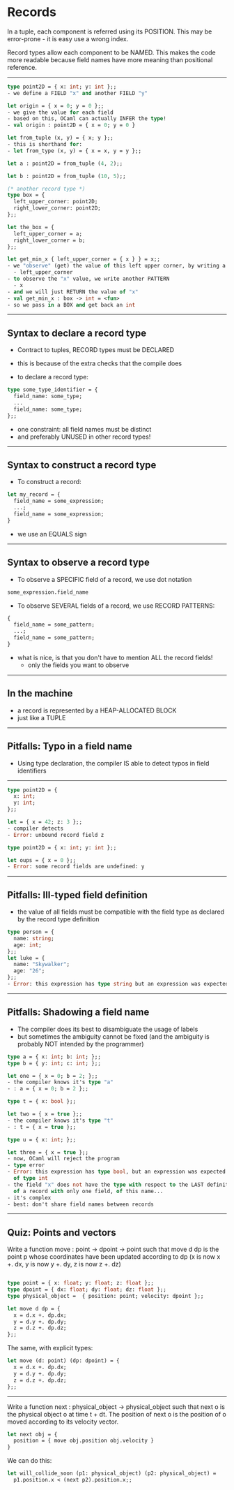 # Records

In a tuple, each component is referred using its POSITION.
This may be error-prone - it is easy use a wrong index.

Record types allow each component to be NAMED.
This makes the code more readable because field names have more meaning
than positional reference.

------------------------------------------------------------
```ocaml
type point2D = { x: int; y: int };;
- we define a FIELD "x" and another FIELD "y"

let origin = { x = 0; y = 0 };;
- we give the value for each field
- based on this, OCaml can actually INFER the type!
- val origin : point2D = { x = 0; y = 0 }

let from_tuple (x, y) = { x; y };;
- this is shorthand for:
- let from_type (x, y) = { x = x, y = y };;

let a : point2D = from_tuple (4, 2);;

let b : point2D = from_tuple (10, 5);;

(* another record type *)
type box = {
  left_upper_corner: point2D;
  right_lower_corner: point2D;
};;

let the_box = {
  left_upper_corner = a;
  right_lower_corner = b;
};;

let get_min_x { left_upper_corner = { x } } = x;;
- we "observe" (get) the value of this left upper corner, by writing a PATTERN
  - left_upper_corner
- to observe the "x" value, we write another PATTERN
  - x
- and we will just RETURN the value of "x"
- val get_min_x : box -> int = <fun>
- so we pass in a BOX and get back an int

```

------------------------------------------------------------
## Syntax to declare a record type
- Contract to tuples, RECORD types must be DECLARED
- this is because of the extra checks that the compile does

- to declare a record type:
```ocaml
type some_type_identifier = {
  field_name: some_type;
  ...
  field_name: some_type;
};;
```

- one constraint: all field names must be distinct
- and preferably UNUSED in other record types!

------------------------------------------------------------
## Syntax to construct a record type
- To construct a record:
```ocaml
let my_record = {
  field_name = some_expression;
  ...;
  field_name = some_expression;
}
```
- we use an EQUALS sign


------------------------------------------------------------
## Syntax to observe a record type
- To observe a SPECIFIC field of a record, we use dot notation
```ocaml
some_expression.field_name
```

- To observe SEVERAL fields of a record, we use RECORD PATTERNS:
```ocaml
{
  field_name = some_pattern;
  ...;
  field_name = some_pattern;
}
```
- what is nice, is that you don't have to mention ALL the record fields!
  - only the fields you want to observe

------------------------------------------------------------
## In the machine
- a record is represented by a HEAP-ALLOCATED BLOCK
- just like a TUPLE

------------------------------------------------------------
## Pitfalls: Typo in a field name
- Using type declaration, the compiler IS able to detect typos in field identifiers

------------------------------------------------------------
```ocaml
type point2D = {
  x: int;
  y: int;
};;

let = { x = 42; z: 3 };;
- compiler detects
- Error: unbound record field z
```

```ocaml
type point2D = { x: int; y: int };;

let oups = { x = 0 };;
- Error: some record fields are undefined: y

```
------------------------------------------------------------
## Pitfalls: Ill-typed field definition
- the value of all fields must be compatible with the field type
  as declared by the record type definition

```ocaml
type person = {
  name: string;
  age: int;
};;
let luke = {
  name: "Skywalker";
  age: "26";
};;
- Error: this expression has type string but an expression was expected of type int
```

------------------------------------------------------------
## Pitfalls: Shadowing a field name
- The compiler does its best to disambiguate the usage of labels
- but sometimes the ambiguity cannot be fixed (and the ambiguity is
  probably NOT intended by the programmer)

```ocaml
type a = { x: int; b: int; };;
type b = { y: int; c: int; };;

let one = { x = 0; b = 2; };;
- the compiler knows it's type "a"
- : a = { x = 0; b = 2 };;

type t = { x: bool };;

let two = { x = true };;
- the compiler knows it's type "t"
- : t = { x = true };;

type u = { x: int; };;

let three = { x = true };;
- now, OCaml will reject the program
- type error
- Error: this expression has type bool, but an expression was expected
  of type int
- the field "x" does not have the type with respect to the LAST definition
  of a record with only one field, of this name...
- it's complex
- best: don't share field names between records

```

------------------------------------------------------------
## Quiz: Points and vectors

Write a function move : point -> dpoint -> point
such that move d dp is the point p whose coordinates have been updated
according to dp
(x is now x +. dx, y is now y +. dy, z is now z +. dz)

```ocaml

type point = { x: float; y: float; z: float };;
type dpoint = { dx: float; dy: float; dz: float };;
type physical_object =  { position: point; velocity: dpoint };;

let move d dp = {
  x = d.x +. dp.dx;
  y = d.y +. dp.dy;
  z = d.z +. dp.dz;
};;
```

The same, with explicit types:
```ocaml
let move (d: point) (dp: dpoint) = {
  x = d.x +. dp.dx;
  y = d.y +. dp.dy;
  z = d.z +. dp.dz;
};;
```

------------------------------------------------------------
Write a function next : physical_object -> physical_object such that next o is the physical object o at time t + dt.
The position of next o is the position of o moved according to its velocity vector.

```ocaml
let next obj = {
  position = { move obj.position obj.velocity }
}


```

We can do this:
```ocaml
let will_collide_soon (p1: physical_object) (p2: physical_object) =
  p1.position.x < (next p2).position.x;;
```

